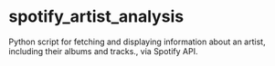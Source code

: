 # spotify_artist_analysis
Python script for fetching and displaying information about an artist, including their albums and tracks., via Spotify API.

